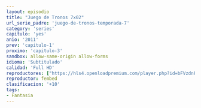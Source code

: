```yaml
---
layout: episodio
title: "Juego de Tronos 7x02"
url_serie_padre: 'juego-de-tronos-temporada-7'
category: 'series'
capitulo: 'yes'
anio: '2011'
prev: 'capitulo-1'
proximo: 'capitulo-3'
sandbox: allow-same-origin allow-forms
idioma: 'Subtitulado'
calidad: 'Full HD'
reproductores: ["https://hls4.openloadpremium.com/player.php?id=bFVzdnFtbTRVZFI2TjFYc0dKMkJ6aTcxd0RTSUw2YU5JY1RBSGUxMm5WT0RpdDFncGpMd3VTanlETVNmUkVwdTNKT2VvWXhxUS9SRHllT2x2cTF5TFE9PQ&sub=https://sub.cuevana2.io/vtt-sub/sub7/Game.Of.Thrones.S07E02.vtt"]
reproductor: fembed
clasificacion: '+10'
tags:
- Fantasia
---
```











